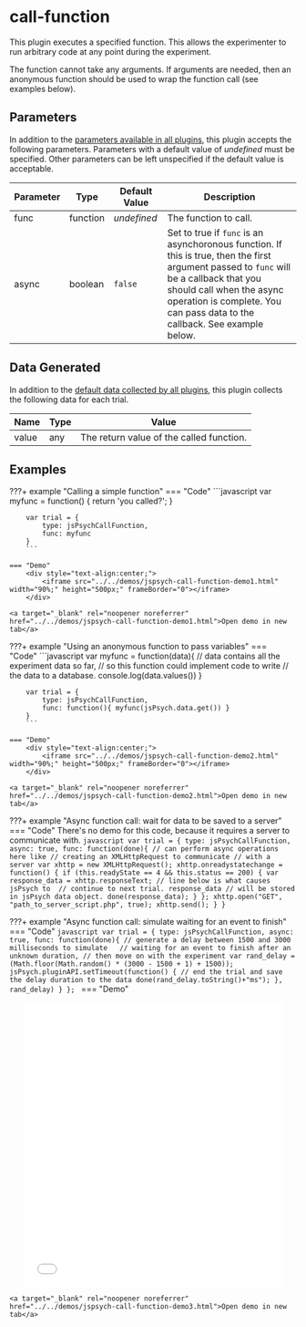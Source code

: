 # call-function

This plugin executes a specified function. This allows the experimenter to run arbitrary code at any point during the experiment.

The function cannot take any arguments. If arguments are needed, then an anonymous function should be used to wrap the function call (see examples below).

## Parameters

In addition to the [parameters available in all plugins](../overview/plugins.md#parameters-available-in-all-plugins), this plugin accepts the following parameters. Parameters with a default value of *undefined* must be specified. Other parameters can be left unspecified if the default value is acceptable.

Parameter | Type | Default Value | Description
----------|------|---------------|------------
func | function | *undefined* | The function to call.
async | boolean | `false` | Set to true if `func` is an asynchoronous function. If this is true, then the first argument passed to `func` will be a callback that you should call when the async operation is complete. You can pass data to the callback. See example below.


## Data Generated

In addition to the [default data collected by all plugins](../overview/plugins.md#data-collected-by-all-plugins), this plugin collects the following data for each trial.

Name | Type | Value
-----|------|------
value | any | The return value of the called function.

## Examples

???+ example "Calling a simple function"
    === "Code"
        ```javascript
		var myfunc = function() {
			return 'you called?';
		}

		var trial = {
			type: jsPsychCallFunction,
			func: myfunc
		}
		```

	=== "Demo"
        <div style="text-align:center;">
            <iframe src="../../demos/jspsych-call-function-demo1.html" width="90%;" height="500px;" frameBorder="0"></iframe>
        </div>

    <a target="_blank" rel="noopener noreferrer" href="../../demos/jspsych-call-function-demo1.html">Open demo in new tab</a>
    

???+ example "Using an anonymous function to pass variables"
    === "Code"
        ```javascript
		var myfunc = function(data){
			// data contains all the experiment data so far,
			// so this function could implement code to write
			// the data to a database.
			console.log(data.values())
		}

		var trial = {
			type: jsPsychCallFunction,
			func: function(){ myfunc(jsPsych.data.get()) }
		}
		```

	=== "Demo"
        <div style="text-align:center;">
            <iframe src="../../demos/jspsych-call-function-demo2.html" width="90%;" height="500px;" frameBorder="0"></iframe>
        </div>

    <a target="_blank" rel="noopener noreferrer" href="../../demos/jspsych-call-function-demo2.html">Open demo in new tab</a>

???+ example "Async function call: wait for data to be saved to a server"
	=== "Code"
	There's no demo for this code, because it requires a server to communicate with.
		```javascript
		var trial = {
			type: jsPsychCallFunction,
			async: true,
			func: function(done){
				// can perform async operations here like
				// creating an XMLHttpRequest to communicate
				// with a server
				var xhttp = new XMLHttpRequest();
				xhttp.onreadystatechange = function() {
					if (this.readyState == 4 && this.status == 200) {
						var response_data = xhttp.responseText;
						// line below is what causes jsPsych to 
						// continue to next trial. response_data
						// will be stored in jsPsych data object.
						done(response_data);
					}
				};
				xhttp.open("GET", "path_to_server_script.php", true);
				xhttp.send();
			}
		}
		```

???+ example "Async function call: simulate waiting for an event to finish"
	=== "Code"
        ```javascript
		var trial = {
			type: jsPsychCallFunction,
			async: true,
			func: function(done){
				// generate a delay between 1500 and 3000 milliseconds to simulate  
				// waiting for an event to finish after an unknown duration,
				// then move on with the experiment
				var rand_delay = (Math.floor(Math.random() * (3000 - 1500 + 1) + 1500));
				jsPsych.pluginAPI.setTimeout(function() {
					// end the trial and save the delay duration to the data
					done(rand_delay.toString()+"ms");
				}, rand_delay)
			}
		};
  		```
	=== "Demo"
        <div style="text-align:center;">
            <iframe src="../../demos/jspsych-call-function-demo3.html" width="90%;" height="500px;" frameBorder="0"></iframe>
        </div>

    <a target="_blank" rel="noopener noreferrer" href="../../demos/jspsych-call-function-demo3.html">Open demo in new tab</a>


